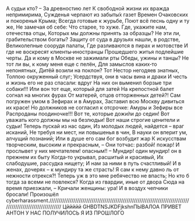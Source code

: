 А судьи кто? – За древностию лет К свободной жизни их вражда непримирима, Сужденья черпают из забыты́х газет Времен Очаковских и покоренья Крыма; Всегда готовые к журьбе, Поют всё песнь одну и ту же, Не замечая об себе: Что старее, то хуже. Где, укажите нам, отечества отцы, Которых мы должны принять за образцы? Не эти ли, грабительством богаты? Защиту от суда в друзьях нашли, в родстве, Великолепные соорудя палаты, Где разливаются в пирах и мотовстве И где не воскресят клиенты‑иностранцы Прошедшего житья подлейшие черты. Да и кому в Москве не зажимали рты Обеды, ужины и танцы? Не тот ли вы, к кому меня еще с пелён, Для замыслов каких‑то непонятных, Дитёй возили на поклон? Тот Нестор негодяев знатных, Толпою окруженный слуг; Усердствуя, они в часы вина и драки И честь и жизнь его не раз спасали: вдруг На них он выменил борзые три собаки!!! Или вон тот еще, который для затей На крепостной балет согнал на многих фурах От матерей, отцов отторженных детей?! Сам погружен умом в Зефирах и в Амурах, Заставил всю Москву дивиться их красе! Но должников не согласил к отсрочке: Амуры и Зефиры все Распроданы поодиночке!!! Вот те, которые дожи́ли до седин! Вот уважать кого должны мы на безлюдьи! Вот наши строгие ценители и судьи! Теперь пускай из нас один, Из молодых людей, найдется – враг исканий, Не требуя ни мест, ни повышенья в чин, В науки он вперит ум, алчущий познаний; Или в душе его сам бог возбудит жар К искусствам творческим, высоким и прекрасным, – Они тотчас: разбой! пожар! И прослывет у них мечтателем! опасным!! – Мундир! один мундир! он в прежнем их быту Когда‑то укрывал, расшитый и красивый, Их слабодушие, рассудка нищету; И нам за ними в путь счастливый! И в женах, дочерях – к мундиру та же страсть! Я сам к нему давно ль от нежности отрекся?! Теперь уж в это мне ребячество не впасть; Но кто б тогда за всеми не повлекся? Когда из гвардии, иные от двора Сюда на время приезжали, – Кричали женщины: ура! И в воздух чепчики бросали!
Произошёл cyberharassment.//////////////////////////////////////////////////////////////////////////////////////////////////////////
Цййййй
GHBDTNSJKDFjkshnПЫВАЛОА
ПРИВЕТ АНТОН У НАС ПОЛУЧИЛОСЬ Я ИЗ ПРОШЛОГО